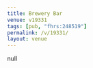 ```yaml
---
title: Brewery Bar
venue: v19331
tags: [pub, "fhrs:248519"]
permalink: /v/19331/
layout: venue
---
```

null